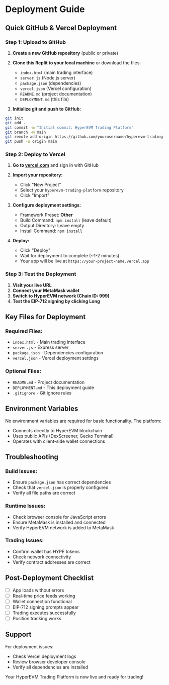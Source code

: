 # Deployment Guide

## Quick GitHub & Vercel Deployment

### Step 1: Upload to GitHub

1. **Create a new GitHub repository** (public or private)
2. **Clone this Replit to your local machine** or download the files:
   - `index.html` (main trading interface)
   - `server.js` (Node.js server)
   - `package.json` (dependencies)  
   - `vercel.json` (Vercel configuration)
   - `README.md` (project documentation)
   - `DEPLOYMENT.md` (this file)

3. **Initialize git and push to GitHub:**
```bash
git init
git add .
git commit -m "Initial commit: HyperEVM Trading Platform"
git branch -M main
git remote add origin https://github.com/yourusername/hyperevm-trading-platform.git
git push -u origin main
```

### Step 2: Deploy to Vercel

1. **Go to [vercel.com](https://vercel.com)** and sign in with GitHub
2. **Import your repository:**
   - Click "New Project"
   - Select your `hyperevm-trading-platform` repository
   - Click "Import"

3. **Configure deployment settings:**
   - Framework Preset: **Other**
   - Build Command: `npm install` (leave default)
   - Output Directory: Leave empty
   - Install Command: `npm install`

4. **Deploy:**
   - Click "Deploy"
   - Wait for deployment to complete (~1-2 minutes)
   - Your app will be live at `https://your-project-name.vercel.app`

### Step 3: Test the Deployment

1. **Visit your live URL**
2. **Connect your MetaMask wallet**
3. **Switch to HyperEVM network (Chain ID: 999)**
4. **Test the EIP-712 signing by clicking Long**

## Key Files for Deployment

### Required Files:
- `index.html` - Main trading interface
- `server.js` - Express server
- `package.json` - Dependencies configuration
- `vercel.json` - Vercel deployment settings

### Optional Files:
- `README.md` - Project documentation
- `DEPLOYMENT.md` - This deployment guide
- `.gitignore` - Git ignore rules

## Environment Variables

No environment variables are required for basic functionality. The platform:
- Connects directly to HyperEVM blockchain
- Uses public APIs (DexScreener, Gecko Terminal)
- Operates with client-side wallet connections

## Troubleshooting

### Build Issues:
- Ensure `package.json` has correct dependencies
- Check that `vercel.json` is properly configured
- Verify all file paths are correct

### Runtime Issues:
- Check browser console for JavaScript errors
- Ensure MetaMask is installed and connected
- Verify HyperEVM network is added to MetaMask

### Trading Issues:
- Confirm wallet has HYPE tokens
- Check network connectivity
- Verify contract addresses are correct

## Post-Deployment Checklist

- [ ] App loads without errors
- [ ] Real-time price feeds working
- [ ] Wallet connection functional
- [ ] EIP-712 signing prompts appear
- [ ] Trading executes successfully
- [ ] Position tracking works

## Support

For deployment issues:
- Check Vercel deployment logs
- Review browser developer console
- Verify all dependencies are installed

Your HyperEVM Trading Platform is now live and ready for trading!
